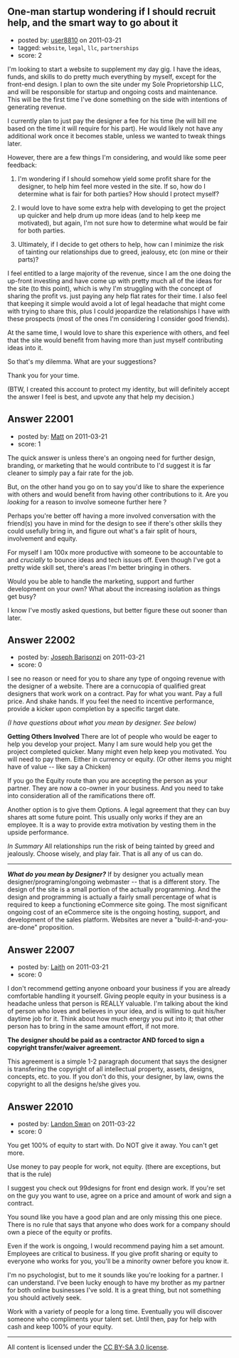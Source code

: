 ## One-man startup wondering if I should recruit help, and the smart way to go about it

- posted by: [user8810](https://stackexchange.com/users/-1/8810-user8810) on 2011-03-21
- tagged: `website`, `legal`, `llc`, `partnerships`
- score: 2

I'm looking to start a website to supplement my day gig. I have the ideas, funds, and skills to do pretty much everything by myself, except for the front-end design. I plan to own the site under my Sole Proprietorship LLC, and will be responsible for startup and ongoing costs and maintenance.  This will be the first time I've done something on the side with intentions of generating revenue.

I currently plan to just pay the designer a fee for his time (he will bill me based on the time it will require for his part). He would likely not have any additional work once it becomes stable, unless we wanted to tweak things later.

However, there are a few things I'm considering, and would like some peer feedback:

1) I'm wondering if I should somehow yield some profit share for the designer, to help him feel more vested in the site. If so, how do I determine what is fair for both parties? How should I protect myself? 

2) I would love to have some extra help with developing to get the project up quicker and help drum up more ideas (and to help keep me motivated), but again, I'm not sure how to determine what would be fair for both parties.

3) Ultimately, if I decide to get others to help, how can I minimize the risk of tainting our relationships due to greed, jealousy, etc (on mine or their parts)?

I feel entitled to a large majority of the revenue, since I am the one doing the up-front investing and have come up with pretty much all of the ideas for the site (to this point), which is why I'm struggling with the concept of sharing the profit vs. just paying any help flat rates for their time.  I also feel that keeping it simple would avoid a lot of legal headache that might come with trying to share this, plus I could jeopardize the relationships I have with these prospects (most of the ones I'm considering I consider good friends).

At the same time, I would love to share this experience with others, and feel that the site would benefit from having more than just myself contributing ideas into it.

So that's my dilemma.  What are your suggestions?

Thank you for your time.

(BTW, I created this account to protect my identity, but will definitely accept the answer I feel is best, and upvote any that help my decision.)



## Answer 22001

- posted by: [Matt](https://stackexchange.com/users/-1/8784-matt) on 2011-03-21
- score: 1

The quick answer is unless there's an ongoing need for further design, branding, or marketing that he would contribute to I'd suggest it is far cleaner to simply pay a fair rate for the job.

But, on the other hand you go on to say you'd like to share the experience with others and would benefit from having other contributions to it.  Are you _looking_ for a reason to involve someone further here ?

Perhaps you're better off having a more involved conversation with the friend(s) you have in mind for the design to see if there's other skills they could usefully bring in, and figure out what's a fair split of hours, involvement and equity.

For myself I am 100x more productive with someone to be accountable to and _crucially_ to bounce ideas and tech issues off.  Even though I've got a pretty wide skill set, there's areas I'm better bringing in others.  

Would you be able to handle the marketing, support and further development on your own?  What about the increasing isolation as things get busy?

I know I've mostly asked questions, but better figure these out sooner than later.


## Answer 22002

- posted by: [Joseph Barisonzi](https://stackexchange.com/users/-1/8791-joseph-barisonzi) on 2011-03-21
- score: 0

I see no reason or need for you to share any type of ongoing revenue with the designer of a website. There are a cornucopia of qualified great designers that work work on a contract. Pay for what you want. Pay a full price. And shake hands. If you feel the need to incentive performance, provide a kicker upon completion by a specific target date. 

*(I have questions about what you mean by designer. See below)*

**Getting Others Involved**
There are lot of people who would be eager to help you develop your project. Many I am sure would help you get the project completed quicker. Many might even help keep you motivated. You will need to pay them. Either in currency or equity. (Or other items you might have of value -- like say a Chicken) 

If you go the Equity route than you are accepting the person as your partner. They are now a co-owner in your business. And you need to take into consideration all of the ramifications there off. 

Another option is to give them Options. A legal agreement that they can buy shares att some future point. This usually only works if they are an employee. It is a way to provide extra motivation by vesting them in the upside performance. 

*In Summary*
All relationships run the risk of being tainted by greed and jealously. Choose wisely, and play fair. That is all any of us can do. 


----------
***What do you mean by Designer?***
If by designer you actually mean designer/programing/ongoing webmaster -- that is a different story. The design of the site is a small portion of the actually programming. And the design and programming is actually a fairly small percentage of what is required to keep a functioning eCommerce site going. The most significant ongoing cost of an eCommerce site is the ongoing hosting, support, and development of the sales platform. Websites are  never a "build-it-and-you-are-done" proposition.



## Answer 22007

- posted by: [Laith](https://stackexchange.com/users/-1/8707-laith) on 2011-03-21
- score: 0

I don't recommend getting anyone onboard your business if you are already comfortable handling it yourself. Giving people equity in your business is a headache unless that person is REALLY valuable. I'm talking about the kind of person who loves and believes in your idea, and is willing to quit his/her daytime job for it. Think about how much energy you put into it; that other person has to bring in the same amount effort, if not more.

**The designer should be paid as a contractor AND forced to sign a copyright transfer/waiver agreement.**

This agreement is a simple 1-2 paragraph document that says the designer is transfering the copyright of all intellectual property, assets, designs, concepts, etc. to you. If you don't do this, your designer, by law, owns the copyright to all the designs he/she gives you.


## Answer 22010

- posted by: [Landon Swan](https://stackexchange.com/users/-1/8815-landon-swan) on 2011-03-22
- score: 0

You get 100% of equity to start with. Do NOT give it away. You can't get more.

Use money to pay people for work, not equity. (there are exceptions, but that is the rule)

I suggest you check out 99designs for front end design work. If you're set on the guy you want to use, agree on a price and amount of work and sign a contract. 

You sound like you have a good plan and are only missing this one piece. There is no rule that says that anyone who does work for a company should own a piece of the equity or profits.

Even if the work is ongoing, I would recommend paying him a set amount. Employees are critical to business. If you give profit sharing or equity to everyone who works for you, you'll be a minority owner before you know it.

I'm no psychologist, but to me it sounds like you're looking for a partner. I can understand. I've been lucky enough to have my brother as my partner for both online businesses I've sold. It is a great thing, but not something you should actively seek. 

Work with a variety of people for a long time. Eventually you will discover someone who compliments your talent set. Until then, pay for help with cash and keep 100% of your equity. 



---

All content is licensed under the [CC BY-SA 3.0 license](https://creativecommons.org/licenses/by-sa/3.0/).
